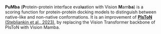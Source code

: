 
**PuMba** (**P**rotein-protein interface eval**u**ation with Vision **M**am**ba**) is a scoring function for protein-protein docking models to distinguish between native-like and non-native conformations. It is an improvement of [**PIsToN** (Stebliankin et al., 2023)]([https://doi.org/10.1093/bioinformatics/btad123](https://www.nature.com/articles/s42256-023-00715-4)), by replacing the Vision Transformer backbone of PIsToN with Vision Mamba.
